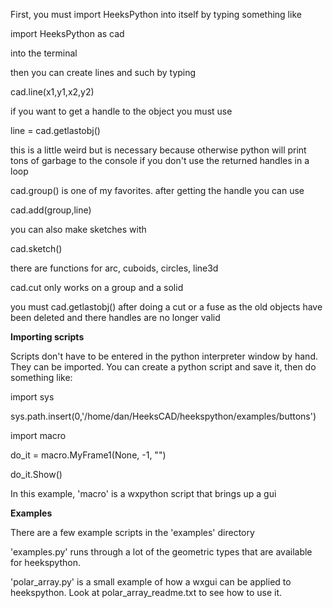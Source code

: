 First, you must import HeeksPython into itself by typing something like

import HeeksPython as cad

into the terminal

then you can create lines and such by typing

cad.line(x1,y1,x2,y2)

if you want to get a handle to the object you must use

line = cad.getlastobj()

this is a little weird but is necessary because otherwise python will print tons of garbage to the console if you don't use the returned handles in a loop

cad.group() is one of my favorites. after getting the handle you can use

cad.add(group,line)

you can also make sketches with

cad.sketch()

there are functions for arc, cuboids, circles, line3d


cad.cut only works on a group and a solid

you must cad.getlastobj() after doing a cut or a fuse as the old objects have been deleted and there handles are no longer valid

**Importing scripts**

Scripts don't have to be entered in the python interpreter window by hand. They can be imported. You can create a python script and save it, then do something like:

import sys

sys.path.insert(0,'/home/dan/HeeksCAD/heekspython/examples/buttons')

import macro

do\_it = macro.MyFrame1(None, -1, "")

do\_it.Show()

In this example, 'macro' is a wxpython script that brings up a gui

**Examples**

There are a few example scripts in the 'examples' directory

'examples.py' runs through a lot of the geometric types that are available for heekspython.

'polar\_array.py' is a small example of how a wxgui can be applied to heekspython. Look at polar\_array\_readme.txt to see how to use it.


